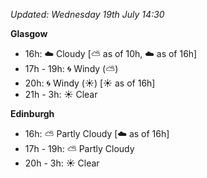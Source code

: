 *Updated: Wednesday 19th July 14:30*

**Glasgow**

* 16h: :cloud: Cloudy [:partly_sunny: as of 10h, :cloud: as of 16h]
* 17h - 19h: :cyclone: Windy (:partly_sunny:)
* 20h: :cyclone: Windy (:sunny:) [:sunny: as of 16h]
* 21h - 3h: :sunny: Clear

**Edinburgh**

* 16h: :partly_sunny: Partly Cloudy [:cloud: as of 16h]
* 17h - 19h: :partly_sunny: Partly Cloudy
* 20h - 3h: :sunny: Clear
